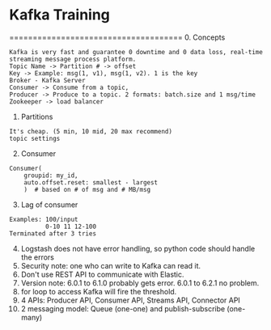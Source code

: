 # Kafka Training
=====================================
0. Concepts
```
Kafka is very fast and guarantee 0 downtime and 0 data loss, real-time streaming message process platform.
Topic Name -> Partition # -> offset
Key -> Example: msg(1, v1), msg(1, v2). 1 is the key
Broker - Kafka Server
Consumer -> Consume from a topic,
Producer -> Produce to a topic. 2 formats: batch.size and 1 msg/time
Zookeeper -> load balancer
```
1. Partitions
```
It's cheap. (5 min, 10 mid, 20 max recommend)
topic settings
```
2. Consumer
```
Consumer(
	groupid: my_id,
	auto.offset.reset: smallest - largest
	)  # based on # of msg and # MB/msg
```
3. Lag of consumer
```
Examples: 100/input
          0-10 11 12-100
Terminated after 3 tries
```
4. Logstash does not have error handling, so python code should handle the errors
5. Security note: one who can write to Kafka can read it.
6. Don't use REST API to communicate with Elastic.
7. Version note: 6.0.1 to 6.1.0 probably gets error. 6.0.1 to 6.2.1 no problem.
8. for loop to access Kafka will fire the threshold.
9. 4 APIs: Producer API, Consumer API, Streams API, Connector API
10. 2 messaging model: Queue (one-one) and publish-subscribe (one-many)